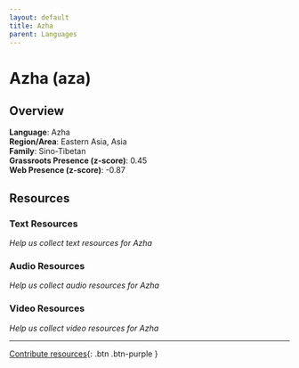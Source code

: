 ```yaml
---
layout: default
title: Azha
parent: Languages
---
```


# Azha (aza)

## Overview

**Language**: Azha  
**Region/Area**: Eastern Asia, Asia  
**Family**: Sino-Tibetan  
**Grassroots Presence (z-score)**: 0.45  
**Web Presence (z-score)**: -0.87  

## Resources

### Text Resources
*Help us collect text resources for Azha*

### Audio Resources
*Help us collect audio resources for Azha*

### Video Resources
*Help us collect video resources for Azha*

---

[Contribute resources](https://forms.office.com/e/1SfLJx3u1r){: .btn .btn-purple }
